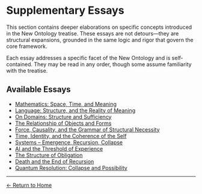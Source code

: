 # Supplementary Essays

This section contains deeper elaborations on specific concepts introduced in the New Ontology treatise. These essays are not detours—they are structural expansions, grounded in the same logic and rigor that govern the core framework.

Each essay addresses a specific facet of the New Ontology and is self-contained. They may be read in any order, though some assume familiarity with the treatise.

## Available Essays

- [Mathematics: Space, Time, and Meaning](/The-New-Ontology-Public-Release/supplementary-essays/space-time-meaning.html)
- [Language: Structure, and the Reality of Meaning](/The-New-Ontology-Public-Release/supplementary-essays/language-structure-meaning.html)
- [On Domains: Structure and Sufficiency](/The-New-Ontology-Public-Release/supplementary-essays/on-domains-structure-sufficiency.html)
- [The Relationship of Objects and Forms](/The-New-Ontology-Public-Release/supplementary-essays/2-relationship-of-objects-and-forms.html)
- [Force, Causality, and the Grammar of Structural Necessity](/The-New-Ontology-Public-Release/supplementary-essays/4-force-causality-grammar.html)
- [Time, Identity, and the Coherence of the Self](/The-New-Ontology-Public-Release/supplementary-essays/5-time-identity-coherence.html)
- [Systems – Emergence, Recursion, Collapse](/The-New-Ontology-Public-Release/supplementary-essays/6-systems-emergence-recursion-collapse.html)
- [AI and the Threshold of Experience](/The-New-Ontology-Public-Release/supplementary-essays/7-ai-threshold-experience.html)
- [The Structure of Obligation](/The-New-Ontology-Public-Release/supplementary-essays/8-structure-of-obligation.html)
- [Death and the End of Recursion](/The-New-Ontology-Public-Release/supplementary-essays/9-death-and-the-end-of-recursion.html)
- [Quantum Resolution: Collapse and Possibility](/The-New-Ontology-Public-Release/supplementary-essays/quantum-resolution-collapse-possibility.html)

---

[← Return to Home](/The-New-Ontology-Public-Release/)
